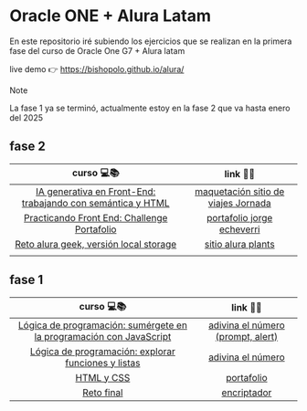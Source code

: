# Oracle ONE + Alura Latam

En este repositorio iré subiendo los ejercicios que se realizan en la primera fase del curso de Oracle One G7 + Alura latam

live demo 👉 https://bishopolo.github.io/alura/

> [!NOTE]  
> La fase 1 ya se terminó, actualmente estoy en la fase 2 que va hasta enero del 2025

## fase 2

|                                                                     curso 💻📚                                                                      |                                   link 🔗🔗                                    |
| :-------------------------------------------------------------------------------------------------------------------------------------------------: | :----------------------------------------------------------------------------: |
| [IA generativa en Front-End: trabajando con semántica y HTML](https://app.aluracursos.com/course/ia-generativa-front-end-trabajando-semantica-html) | [maquetación sitio de viajes Jornada](./fase2/module1/sitioJornada/index.html) |
|                     [Practicando Front End: Challenge Portafolio](https://app.aluracursos.com/course/challenge-portafolio-one)                      |      [portafolio jorge echeverri](./fase2/module2/portafolio/index.html)       |
|                     [Reto alura geek, versión  local storage](https://app.aluracursos.com/course/challenge-alurageek-one)                     |                 [sitio alura plants ](./fase2/module4/plants/)                 |
|                                                                                                                                                     |                                                                                |

## fase 1

|                                                                              curso 💻📚                                                                               |                                  link 🔗🔗                                  |
| :-------------------------------------------------------------------------------------------------------------------------------------------------------------------: | :-------------------------------------------------------------------------: |
| [Lógica de programación: sumérgete en la programación con JavaScript](https://www.aluracursos.com/curso-online-logica-programacion-sumergete-programacion-javascript) | [adivina el número (prompt, alert)](./fase1/module1/guessNumber/index.html) |
|             [Lógica de programación: explorar funciones y listas](https://www.aluracursos.com/curso-online-logica-programacion-explorar-funciones-listas)             |         [adivina el número](./fase1/module2/guessNumber/index.html)         |
|                                     [HTML y CSS](https://app.aluracursos.com/course/html-css-desarrollo-estructura-archivos-tags)                                     |             [portafolio](./fase1/module3/portafolio/index.html)             |
|                                             [Reto final](https://app.aluracursos.com/course/challenge-encriptador-texto)                                              |                 [encriptador](./fase1/encryptor/index.html)                 |
